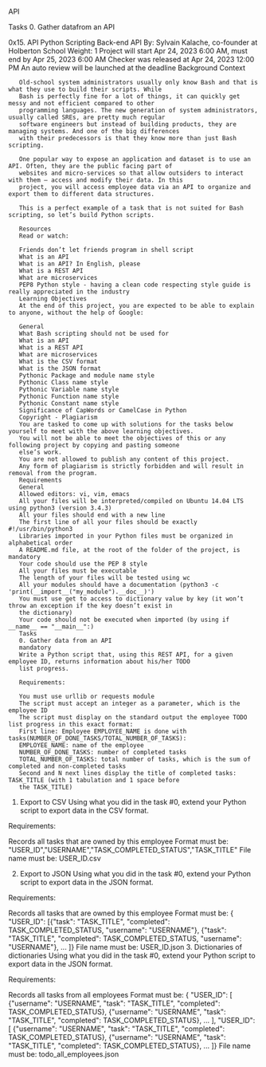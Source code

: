   API

  Tasks
  0.  Gather datafrom an API

  0x15. API
  Python
  Scripting
  Back-end
  API
   By: Sylvain Kalache, co-founder at Holberton School
    Weight: 1
     Project will start Apr 24, 2023 6:00 AM, must end by Apr 25, 2023 6:00 AM
      Checker was released at Apr 24, 2023 12:00 PM
       An auto review will be launched at the deadline
       Background Context


       Old-school system administrators usually only know Bash and that is what they use to build their scripts. While
       Bash is perfectly fine for a lot of things, it can quickly get messy and not efficient compared to other
       programming languages. The new generation of system administrators, usually called SREs, are pretty much regular
       software engineers but instead of building products, they are managing systems. And one of the big differences
       with their predecessors is that they know more than just Bash scripting.

       One popular way to expose an application and dataset is to use an API. Often, they are the public facing part of
       websites and micro-services so that allow outsiders to interact with them – access and modify their data. In this
       project, you will access employee data via an API to organize and export them to different data structures.

       This is a perfect example of a task that is not suited for Bash scripting, so let’s build Python scripts.

       Resources
       Read or watch:

       Friends don’t let friends program in shell script
       What is an API
       What is an API? In English, please
       What is a REST API
       What are microservices
       PEP8 Python style - having a clean code respecting style guide is really appreciated in the industry
       Learning Objectives
       At the end of this project, you are expected to be able to explain to anyone, without the help of Google:

       General
       What Bash scripting should not be used for
       What is an API
       What is a REST API
       What are microservices
       What is the CSV format
       What is the JSON format
       Pythonic Package and module name style
       Pythonic Class name style
       Pythonic Variable name style
       Pythonic Function name style
       Pythonic Constant name style
       Significance of CapWords or CamelCase in Python
       Copyright - Plagiarism
       You are tasked to come up with solutions for the tasks below yourself to meet with the above learning objectives.
       You will not be able to meet the objectives of this or any following project by copying and pasting someone
       else’s work.
       You are not allowed to publish any content of this project.
       Any form of plagiarism is strictly forbidden and will result in removal from the program.
       Requirements
       General
       Allowed editors: vi, vim, emacs
       All your files will be interpreted/compiled on Ubuntu 14.04 LTS using python3 (version 3.4.3)
       All your files should end with a new line
       The first line of all your files should be exactly #!/usr/bin/python3
       Libraries imported in your Python files must be organized in alphabetical order
       A README.md file, at the root of the folder of the project, is mandatory
       Your code should use the PEP 8 style
       All your files must be executable
       The length of your files will be tested using wc
       All your modules should have a documentation (python3 -c 'print(__import__("my_module").__doc__)')
       You must use get to access to dictionary value by key (it won’t throw an exception if the key doesn’t exist in
       the dictionary)
       Your code should not be executed when imported (by using if __name__ == "__main__":)
       Tasks
       0. Gather data from an API
       mandatory
       Write a Python script that, using this REST API, for a given employee ID, returns information about his/her TODO
       list progress.

       Requirements:

       You must use urllib or requests module
       The script must accept an integer as a parameter, which is the employee ID
       The script must display on the standard output the employee TODO list progress in this exact format:
       First line: Employee EMPLOYEE_NAME is done with tasks(NUMBER_OF_DONE_TASKS/TOTAL_NUMBER_OF_TASKS):
       EMPLOYEE_NAME: name of the employee
       NUMBER_OF_DONE_TASKS: number of completed tasks
       TOTAL_NUMBER_OF_TASKS: total number of tasks, which is the sum of completed and non-completed tasks
       Second and N next lines display the title of completed tasks: TASK_TITLE (with 1 tabulation and 1 space before
       the TASK_TITLE)
       
 1. Export to CSV
 Using what you did in the task #0, extend your Python script to export data in the CSV format.

 Requirements:

 Records all tasks that are owned by this employee
 Format must be: "USER_ID","USERNAME","TASK_COMPLETED_STATUS","TASK_TITLE"
 File name must be: USER_ID.csv

 2. Export to JSON
 Using what you did in the task #0, extend your Python script to export data in the JSON format.

 Requirements:

 Records all tasks that are owned by this employee
 Format must be: { "USER_ID": [{"task": "TASK_TITLE", "completed": TASK_COMPLETED_STATUS, "username": "USERNAME"},
 {"task": "TASK_TITLE", "completed": TASK_COMPLETED_STATUS, "username": "USERNAME"}, ... ]}
 File name must be: USER_ID.json
 3. Dictionaries of dictionaries
 Using what you did in the task #0, extend your Python script to export data in the JSON format.

 Requirements:

 Records all tasks from all employees
 Format must be: { "USER_ID": [ {"username": "USERNAME", "task": "TASK_TITLE", "completed": TASK_COMPLETED_STATUS},
 {"username": "USERNAME", "task": "TASK_TITLE", "completed": TASK_COMPLETED_STATUS}, ... ], "USER_ID": [ {"username":
 "USERNAME", "task": "TASK_TITLE", "completed": TASK_COMPLETED_STATUS}, {"username": "USERNAME", "task": "TASK_TITLE",
 "completed": TASK_COMPLETED_STATUS}, ... ]}
 File name must be: todo_all_employees.json

